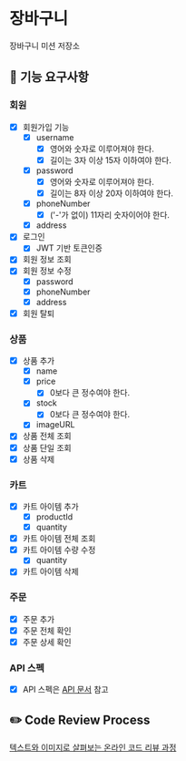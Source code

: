 # 장바구니
장바구니 미션 저장소


## 🧺 기능 요구사항
### 회원
- [x] 회원가입 기능
  - [x] username
    - [x] 영어와 숫자로 이루어져야 한다.
    - [x] 길이는 3자 이상 15자 이하여야 한다.
  - [x] password
    - [x] 영어와 숫자로 이루어져야 한다.
    - [x] 길이는 8자 이상 20자 이하여야 한다.
  - [x] phoneNumber
    - [x] ('-'가 없이) 11자리 숫자이어야 한다.
  - [x] address
- [x] 로그인
  - [x] JWT 기반 토큰인증
- [x] 회원 정보 조회
- [x] 회원 정보 수정
  - [x] password 
  - [x] phoneNumber
  - [x] address
- [x] 회원 탈퇴

### 상품
- [x] 상품 추가
  - [x] name
  - [x] price
    - [x] 0보다 큰 정수여야 한다.
  - [x] stock
    - [x] 0보다 큰 정수여야 한다.
  - [x] imageURL
- [x] 상품 전체 조회
- [x] 상품 단일 조회
- [x] 상품 삭제

### 카트
- [x] 카트 아이템 추가
  - [x] productId
  - [x] quantity
- [x] 카트 아이템 전체 조회
- [x] 카트 아이템 수량 수정
  - [x] quantity
- [x] 카트 아이템 삭제

### 주문
- [x] 주문 추가
- [x] 주문 전체 확인
- [x] 주문 상세 확인

### API 스펙
- [x] API 스펙은 [API 문서](https://www.notion.so/a00bc92443f04c52a852ce16501e981a) 참고

## ✏️ Code Review Process
[텍스트와 이미지로 살펴보는 온라인 코드 리뷰 과정](https://github.com/next-step/nextstep-docs/tree/master/codereview)